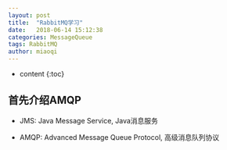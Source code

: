 ```yaml
---
layout: post
title:  "RabbitMQ学习"
date:   2018-06-14 15:12:38
categories: MessageQueue
tags: RabbitMQ
author: miaoqi
---
```


* content
{:toc}
            

## 首先介绍AMQP

* JMS: Java Message Service, Java消息服务 

* AMQP: Advanced Message Queue Protocol, 高级消息队列协议




    
    
    
    
    
    
    
    
    
    